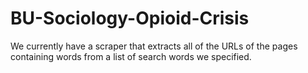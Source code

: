 # BU-Sociology-Opioid-Crisis

We currently have a scraper that extracts all of the URLs of the pages containing words from a list of search words we specified.
